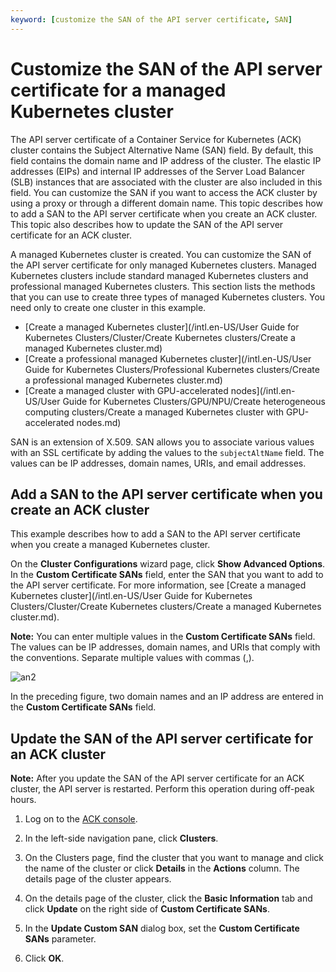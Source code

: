 ```yaml
---
keyword: [customize the SAN of the API server certificate, SAN]
---
```


# Customize the SAN of the API server certificate for a managed Kubernetes cluster

The API server certificate of a Container Service for Kubernetes \(ACK\) cluster contains the Subject Alternative Name \(SAN\) field. By default, this field contains the domain name and IP address of the cluster. The elastic IP addresses \(EIPs\) and internal IP addresses of the Server Load Balancer \(SLB\) instances that are associated with the cluster are also included in this field. You can customize the SAN if you want to access the ACK cluster by using a proxy or through a different domain name. This topic describes how to add a SAN to the API server certificate when you create an ACK cluster. This topic also describes how to update the SAN of the API server certificate for an ACK cluster.

A managed Kubernetes cluster is created. You can customize the SAN of the API server certificate for only managed Kubernetes clusters. Managed Kubernetes clusters include standard managed Kubernetes clusters and professional managed Kubernetes clusters. This section lists the methods that you can use to create three types of managed Kubernetes clusters. You need only to create one cluster in this example.

-   [Create a managed Kubernetes cluster](/intl.en-US/User Guide for Kubernetes Clusters/Cluster/Create Kubernetes clusters/Create a managed Kubernetes cluster.md)
-   [Create a professional managed Kubernetes cluster](/intl.en-US/User Guide for Kubernetes Clusters/Professional Kubernetes clusters/Create a professional managed Kubernetes cluster.md)
-   [Create a managed cluster with GPU-accelerated nodes](/intl.en-US/User Guide for Kubernetes Clusters/GPU/NPU/Create heterogeneous computing clusters/Create a managed Kubernetes cluster with GPU-accelerated nodes.md)

SAN is an extension of X.509. SAN allows you to associate various values with an SSL certificate by adding the values to the `subjectAltName` field. The values can be IP addresses, domain names, URIs, and email addresses.

## Add a SAN to the API server certificate when you create an ACK cluster

This example describes how to add a SAN to the API server certificate when you create a managed Kubernetes cluster.

On the **Cluster Configurations** wizard page, click **Show Advanced Options**. In the **Custom Certificate SANs** field, enter the SAN that you want to add to the API server certificate. For more information, see [Create a managed Kubernetes cluster](/intl.en-US/User Guide for Kubernetes Clusters/Cluster/Create Kubernetes clusters/Create a managed Kubernetes cluster.md).

**Note:** You can enter multiple values in the **Custom Certificate SANs** field. The values can be IP addresses, domain names, and URIs that comply with the conventions. Separate multiple values with commas \(,\).

![an2](https://static-aliyun-doc.oss-accelerate.aliyuncs.com/assets/img/en-US/2199959161/p256859.png)

In the preceding figure, two domain names and an IP address are entered in the **Custom Certificate SANs** field.

## Update the SAN of the API server certificate for an ACK cluster

**Note:** After you update the SAN of the API server certificate for an ACK cluster, the API server is restarted. Perform this operation during off-peak hours.

1.  Log on to the [ACK console](https://cs.console.aliyun.com).

2.  In the left-side navigation pane, click **Clusters**.

3.  On the Clusters page, find the cluster that you want to manage and click the name of the cluster or click **Details** in the **Actions** column. The details page of the cluster appears.

4.  On the details page of the cluster, click the **Basic Information** tab and click **Update** on the right side of **Custom Certificate SANs**.

5.  In the **Update Custom SAN** dialog box, set the **Custom Certificate SANs** parameter.

6.  Click **OK**.


